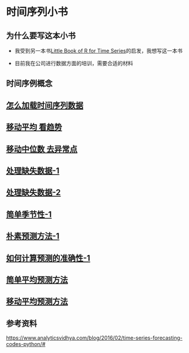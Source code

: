 # 时间序列小书

## 为什么要写这本小书

* 我受到另一本书[Little Book of R for Time Series](https://a-little-book-of-r-for-time-series.readthedocs.io/en/latest/)的启发，我想写这一本书

* 目前我在公司进行数据方面的培训，需要合适的材料

## 时间序例概念

## [怎么加载时间序列数据](02-data-load/Load-Time-Series.ipynb)


## [移动平均 看趋势](03-moving-average/moving-average.ipynb)

## [移动中位数 去异常点](04-moving-median/moving-median.ipynb)

## [处理缺失数据-1](05-missing-values-1/missing-values.ipynb)

## [处理缺失数据-2](05-missing-values-2/missing-values.ipynb)

## [简单季节性-1](06-simple-trend-seasonality/simple-trend-seasonality.ipynb)

## [朴素预测方法-1](07-naive-method-1/naive-method.ipynb)

## [如何计算预测的准确性-1](08-eval-model-1/eval-model.ipynb)

## [简单平均预测方法](09-simple-average-method/simple-average-method.ipynb)

## [移动平均预测方法](10-moving-average-method/moving-average-method.ipynb)




## 参考资料

https://www.analyticsvidhya.com/blog/2016/02/time-series-forecasting-codes-python/#
